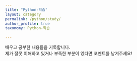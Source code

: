 ```yaml
---
title: "Python-학습"
layout: category
permalink: /python/study/
author_profile: true
taxonomy: Python-학습

---
```


배우고 공부한 내용들을 기록합니다.  
제가 잘못 이해하고 있거나 부족한 부분이 있다면 코멘트를 남겨주세요!
